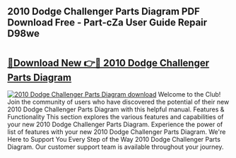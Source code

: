 ## 2010 Dodge Challenger Parts Diagram PDF Download Free - Part-cZa User Guide Repair D98we

# <h2><a href="http://dflmqtv.blite.top/?on=2010+Dodge+Challenger+Parts+Diagram">🔗Download New 👉🔴 2010 Dodge Challenger Parts Diagram</a></h2>

[![2010 Dodge Challenger Parts Diagram download](https://i.imgur.com/lujVjoI.png)](http://dflmqtv.blite.top/?on=2010+Dodge+Challenger+Parts+Diagram)
Welcome to the Club! Join the community of users who have discovered the potential of their new 2010 Dodge Challenger Parts Diagram with this helpful manual. Features & Functionality This section explores the various features and capabilities of your new 2010 Dodge Challenger Parts Diagram. Experience the power of list of features with your new 2010 Dodge Challenger Parts Diagram. We're Here to Support You Every Step of the Way 2010 Dodge Challenger Parts Diagram. Our customer support team is available throughout your journey.
